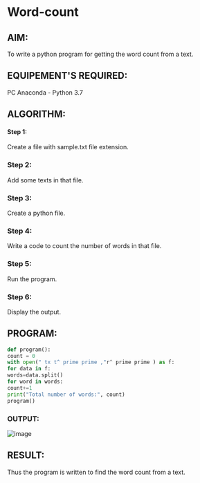 # Word-count
## AIM:
To write a python program for getting the word count from a text.
## EQUIPEMENT'S REQUIRED: 
PC
Anaconda - Python 3.7
## ALGORITHM: 
#### Step 1:

Create a file with sample.txt file extension.

### Step 2:

Add some texts in that file.

### Step 3:

Create a python file.

### Step 4:

Write a code to count the number of words in that file.

### Step 5:

Run the program.

### Step 6:

Display the output.

## PROGRAM:
```python
def program():
count = 0
with open(" tx t^ prime prime ,"r^ prime prime ) as f:
for data in f:
words=data.split()
for word in words:
count+=1
print("Total number of words:", count)
program()
```

### OUTPUT:
![image](https://github.com/AkilaMohan/Word-count/assets/147514615/ee55e300-015b-407b-ab7c-e842fcd4532a)



## RESULT:
Thus the program is written to find the word count from a text.
